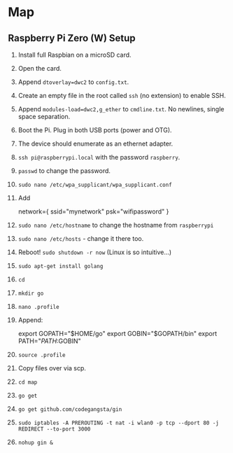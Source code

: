 # Map

## Raspberry Pi Zero (W) Setup

1. Install full Raspbian on a microSD card.
2. Open the card.
3. Append `dtoverlay=dwc2` to `config.txt`.
4. Create an empty file in the root called `ssh` (no extension) to enable SSH.
5. Append `modules-load=dwc2,g_ether` to `cmdline.txt`. No newlines, single space separation.
6. Boot the Pi. Plug in both USB ports (power and OTG).
7. The device should enumerate as an ethernet adapter.
8. `ssh pi@raspberrypi.local` with the password `raspberry`.
9. `passwd` to change the password.
10. `sudo nano /etc/wpa_supplicant/wpa_supplicant.conf`
11. Add

    network={
        ssid="mynetwork"
        psk="wifipassword"
    }

12. `sudo nano /etc/hostname` to change the hostname from `raspberrypi`
13. `sudo nano /etc/hosts` - change it there too.
14. Reboot! `sudo shutdown -r now` (Linux is so intuitive...)
15. `sudo apt-get install golang`
16. `cd`
17. `mkdir go`
18. `nano .profile`
19. Append:

    export GOPATH="$HOME/go"
    export GOBIN="$GOPATH/bin"
    export PATH="$PATH:$GOBIN"

20. `source .profile`
21. Copy files over via scp.
22. `cd map`
23. `go get`
24. `go get github.com/codegangsta/gin`
25. `sudo iptables -A PREROUTING -t nat -i wlan0 -p tcp --dport 80 -j REDIRECT --to-port 3000`
26. `nohup gin &`